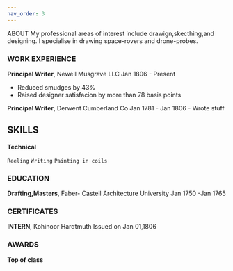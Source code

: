 ```yaml
---
nav_order: 3
---
```


ABOUT 
My professional areas of interest include drawign,skecthing,and designing. I specialise in drawing space-rovers and drone-probes.

### WORK EXPERIENCE 
**Principal Writer**, Newell Musgrave LLC
Jan 1806 - Present
  - Reduced smudges by 43% 
  - Raised designer satisfacion by more than 78 basis points
  
**Principal Writer**, Derwent Cumberland Co
   Jan 1781 - Jan 1806 
      - Wrote stuff
      
## SKILLS     
**Technical**
 
 `Reeling`
 `Writing`
 `Painting in coils`

### EDUCATION
**Drafting,Masters**, Faber- Castell Architecture University
Jan 1750 -Jan 1765
  
### CERTIFICATES 
**INTERN**, Kohinoor Hardtmuth
Issued on Jan 01,1806
  
### AWARDS 
**Top of class**

